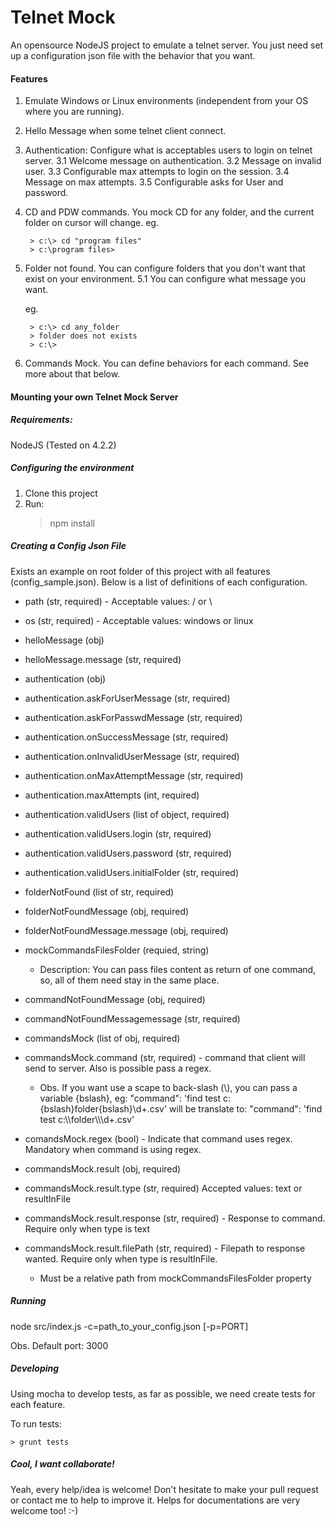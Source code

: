 # Telnet Mock

An opensource NodeJS project to emulate a telnet server.
You just need set up a configuration json file with the behavior that you want.

#### Features

1. Emulate Windows or Linux environments (independent from your OS where you are running).
2. Hello Message when some telnet client connect.
3. Authentication: Configure what is acceptables users to login on telnet server.
3.1 Welcome message on authentication.
3.2 Message on invalid user.
3.3 Configurable max attempts to login on the session.
3.4 Message on max attempts.
3.5 Configurable asks for User and password.
4. CD and PDW commands. You mock CD for any folder, and the current folder on cursor will change.
	eg. 

		> c:\> cd "program files"
		> c:\program files>

5. Folder not found. You can configure folders that you don't want that exist on your environment.
	5.1 You can configure what message you want.
	
	eg.

		> c:\> cd any_folder
		> folder does not exists
		> c:\>

6. Commands Mock. You can define behaviors for each command. See more about that below. 

#### Mounting your own Telnet Mock Server

##### Requirements:

NodeJS (Tested on 4.2.2)

##### Configuring the environment

1. Clone this project
2. Run:
	> npm install

##### Creating a Config Json File

Exists an example on root folder of this project with all features (config_sample.json). Below is a list of definitions of each configuration.

- path (str, required) - Acceptable values: / or \\

- os (str, required) - Acceptable values: windows or linux

- helloMessage (obj)

- helloMessage.message (str, required)

- authentication (obj)

- authentication.askForUserMessage (str, required)

- authentication.askForPasswdMessage (str, required)

- authentication.onSuccessMessage (str, required)

- authentication.onInvalidUserMessage (str, required)

- authentication.onMaxAttemptMessage (str, required)

- authentication.maxAttempts (int, required)

- authentication.validUsers (list of object, required)

- authentication.validUsers.login (str, required)

- authentication.validUsers.password (str, required)

- authentication.validUsers.initialFolder (str, required)

- folderNotFound (list of str, required)

- folderNotFoundMessage (obj, required)

- folderNotFoundMessage.message (obj, required)

- mockCommandsFilesFolder (requied, string)
	- Description: You can pass files content as return of one command, so, all of them need stay in the same place.

- commandNotFoundMessage (obj, required)

- commandNotFoundMessagemessage (str, required)

- commandsMock (list of obj, required)

- commandsMock.command (str, required) - command that client will send to server. Also is possible pass a regex.
	-  Obs. If you want use a scape to back-slash (\\), you can pass a variable {bslash}, eg:
	   "command": 'find test c:{bslash}folder{bslash}\\d+.csv'
			will be translate to:
	 "command": 'find test c:\\\\folder\\\\\\d+.csv'

- comandsMock.regex (bool) - Indicate that command uses regex. Mandatory when command is using regex.

- commandsMock.result (obj, required)

- commandsMock.result.type (str, required) Accepted values: text or resultInFile

- commandsMock.result.response (str, required) - Response to command. Require only when type is text

- commandsMock.result.filePath (str, required) - Filepath to response wanted. Require only when type is resultInFile.
	- Must be a relative path from mockCommandsFilesFolder property


##### Running

node src/index.js -c=path_to_your_config.json [-p=PORT]

Obs. Default port: 3000

##### Developing

Using mocha to develop tests, as far as possible, we need create tests for each feature.

To run tests:

	> grunt tests

##### Cool, I want collaborate!

Yeah, every help/idea is welcome! Don't hesitate to make your pull request or contact me to help to improve it.
Helps for documentations are very welcome too! :-)

